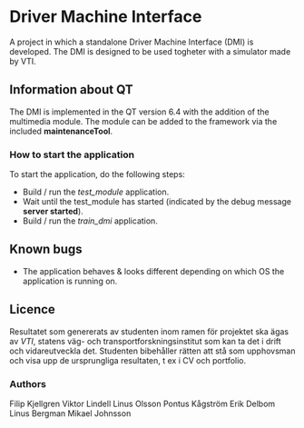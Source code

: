 # Driver Machine Interface

A project in which a standalone Driver Machine Interface (DMI) is developed. The DMI is designed to be used togheter with a simulator made by VTI.

## Information about QT

The DMI is implemented in the QT version 6.4 with the addition of the multimedia module. The module can be added to the framework via the included **maintenanceTool**.

### How to start the application

To start the application, do the following steps:

- Build / run the *test_module* application.
- Wait until the test_module has started (indicated by the debug message **server started**). 
- Build / run the *train_dmi* application. 

## Known bugs

- The application behaves & looks different depending on which OS the application is running on. 

## Licence

Resultatet som genererats av studenten inom ramen för projektet ska ägas av *VTI*, statens väg- och transportforskningsinstitut som kan ta det i drift och vidareutveckla det. Studenten bibehåller rätten att stå som upphovsman och visa upp de ursprungliga resultaten, t ex i CV och portfolio.

### Authors

Filip Kjellgren
Viktor Lindell
Linus Olsson
Pontus Kågström
Erik Delbom
Linus Bergman
Mikael Johnsson